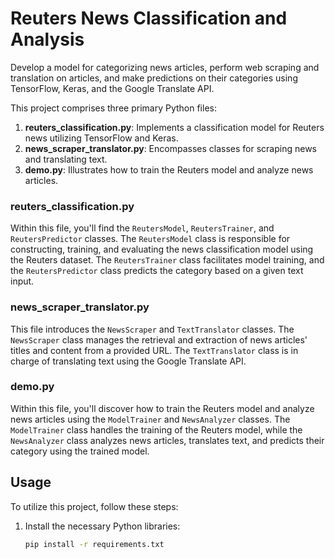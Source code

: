 # Reuters News Classification and Analysis
Develop a model for categorizing news articles, perform web scraping and translation on articles, and make predictions on their categories using TensorFlow, Keras, and the Google Translate API.

This project comprises three primary Python files:

1. **reuters_classification.py**: Implements a classification model for Reuters news utilizing TensorFlow and Keras.
2. **news_scraper_translator.py**: Encompasses classes for scraping news and translating text.
3. **demo.py**: Illustrates how to train the Reuters model and analyze news articles.

### reuters_classification.py
Within this file, you'll find the `ReutersModel`, `ReutersTrainer`, and `ReutersPredictor` classes. The `ReutersModel` class is responsible for constructing, training, and evaluating the news classification model using the Reuters dataset. The `ReutersTrainer` class facilitates model training, and the `ReutersPredictor` class predicts the category based on a given text input.

### news_scraper_translator.py
This file introduces the `NewsScraper` and `TextTranslator` classes. The `NewsScraper` class manages the retrieval and extraction of news articles' titles and content from a provided URL. The `TextTranslator` class is in charge of translating text using the Google Translate API.

### demo.py
Within this file, you'll discover how to train the Reuters model and analyze news articles using the `ModelTrainer` and `NewsAnalyzer` classes. The `ModelTrainer` class handles the training of the Reuters model, while the `NewsAnalyzer` class analyzes news articles, translates text, and predicts their category using the trained model.

## Usage
To utilize this project, follow these steps:

1. Install the necessary Python libraries:

   ```bash
   pip install -r requirements.txt

